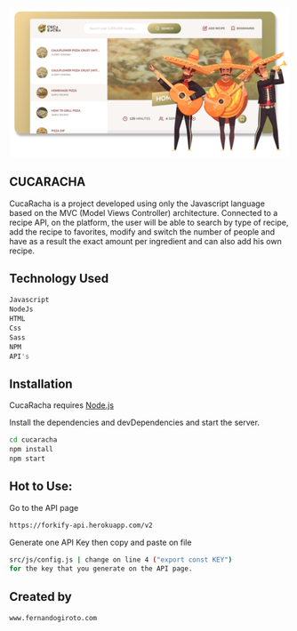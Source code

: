 ![ScreenShot](https://raw.githubusercontent.com/fernandogiroto/CucaRacha/main/cucaracha.png)

## CUCARACHA
CucaRacha is a project developed using only the Javascript language based on the MVC (Model Views Controller) architecture. Connected to a recipe API, on the platform, the user will be able to search by type of recipe, add the recipe to favorites, modify and switch the number of people and have as a result the exact amount per ingredient and can also add his own recipe.


## Technology Used
```sh
Javascript
NodeJs
HTML
Css
Sass
NPM
API's
```

## Installation

CucaRacha requires [Node.js](https://nodejs.org/) 

Install the dependencies and devDependencies and start the server.

```sh
cd cucaracha
npm install
npm start
```

## Hot to Use:

Go to the API page
```sh
https://forkify-api.herokuapp.com/v2
```
Generate one API Key then copy and paste on file
```sh
src/js/config.js | change on line 4 ("export const KEY") 
for the key that you generate on the API page.
```

## Created by

```sh
www.fernandogiroto.com
```
